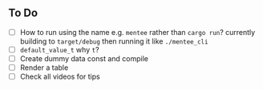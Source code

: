 ## To Do
- [ ] How to run using the name e.g. `mentee` rather than `cargo run`? currently building to `target/debug` then running it like `./mentee_cli`
- [ ] `default_value_t` why `t`?
- [ ] Create dummy data const and compile
- [ ] Render a table
- [ ] Check all videos for tips
